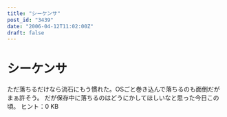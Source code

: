 ```yaml
---
title: "シーケンサ"
post_id: "3439"
date: "2006-04-12T11:02:00Z"
draft: false
---
```


# シーケンサ

ただ落ちるだけなら流石にもう慣れた。OSごと巻き込んで落ちるのも面倒だがまぁ許そう。 だが保存中に落ちるのはどうにかしてほしいなと思った今日この頃。 ヒント：0 KB
